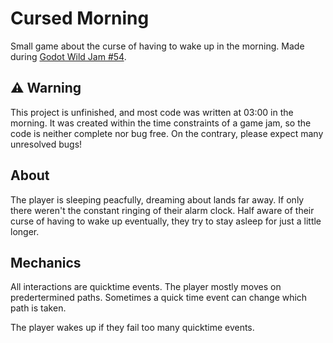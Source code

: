 # Cursed Morning

Small game about the curse of having to wake up in the morning.
Made during [Godot Wild Jam #54](https://itch.io/jam/godot-wild-jam-54).


## :warning: Warning

This project is unfinished, and most code was written at 03:00 in the morning.
It was created within the time constraints of a game jam, so the code is neither
complete nor bug free. On the contrary, please expect many unresolved bugs!


## About

The player is sleeping peacfully, dreaming about lands far away. If only there
weren't the constant ringing of their alarm clock. Half aware of their curse
of having to wake up eventually, they try to stay asleep for just a little longer.

## Mechanics

All interactions are quicktime events. The player mostly moves on predertermined paths.
Sometimes a quick time event can change which path is taken.

The player wakes up if they fail too many quicktime events.
